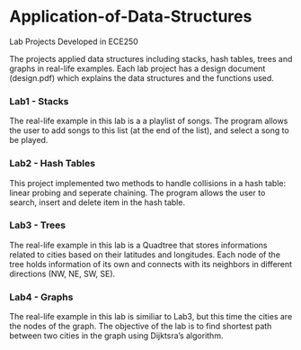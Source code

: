# Application-of-Data-Structures
Lab Projects Developed in ECE250

The projects applied data structures including stacks, hash tables, trees and graphs in real-life examples. Each lab project has a design document (design.pdf) which explains the data structures and the functions used.

### Lab1 - Stacks
The real-life example in this lab is a a playlist of songs. The program allows the user to add songs to this list (at the end of the list), and select a song to be played.


### Lab2 - Hash Tables
This project implemented two methods to handle collisions in a hash table: linear probing and seperate chaining. The program allows the user to search, insert and delete item in the hash table.


### Lab3 - Trees
The real-life example in this lab is a Quadtree that stores informations related to cities based on their latitudes and longitudes. Each node of the tree holds information of its own and connects with its neighbors in different directions (NW, NE, SW, SE). 


### Lab4 - Graphs
The real-life example in this lab is similiar to Lab3, but this time the cities are the nodes of the graph. The objective of the lab is to find shortest path between two cities in the graph using Dijktsra’s algorithm.
